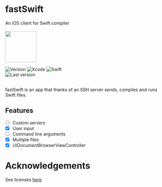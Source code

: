 # fastSwift

An iOS client for Swift compiler
<br/><br/>
<img src="http://coldg.ddns.net/wp-content/uploads/2017/05/fastSwift-1.png" width="100px">
<br/>

![Version](https://img.shields.io/badge/iOS-11.0%2B-blue.svg?style=flat) 
![Xcode](https://img.shields.io/badge/Xcode-9-blue.svg?style=flat)
![Swift](https://img.shields.io/badge/Swift-4-blue.svg?style=flat)
<br/>
![Last version](https://img.shields.io/badge/Last%20Version-Beta-red.svg?style=flat)
<br/>
<br/>

fastSwift is an app that thanks of an SSH server sends, compiles and runs Swift files.

## Features
- [ ] Custom servers
- [x] User input
- [ ] Command line arguments
- [x] Multiple files
- [x] UIDocumentBrowserViewController

# Acknowledgements
See licenses [here](https://github.com/ColdGrub1384/fastSwift/blob/master/Pods/Target%20Support%20Files/Pods-fastSwift/Pods-fastSwift-acknowledgements.markdown)
